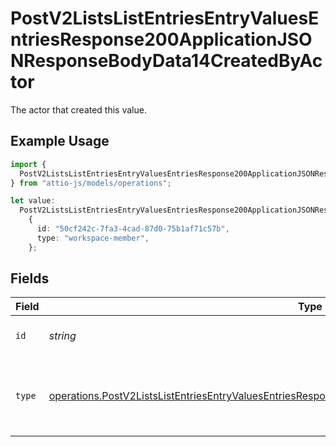 # PostV2ListsListEntriesEntryValuesEntriesResponse200ApplicationJSONResponseBodyData14CreatedByActor

The actor that created this value.

## Example Usage

```typescript
import {
  PostV2ListsListEntriesEntryValuesEntriesResponse200ApplicationJSONResponseBodyData14CreatedByActor,
} from "attio-js/models/operations";

let value:
  PostV2ListsListEntriesEntryValuesEntriesResponse200ApplicationJSONResponseBodyData14CreatedByActor =
    {
      id: "50cf242c-7fa3-4cad-87d0-75b1af71c57b",
      type: "workspace-member",
    };
```

## Fields

| Field                                                                                                                                                                                                                      | Type                                                                                                                                                                                                                       | Required                                                                                                                                                                                                                   | Description                                                                                                                                                                                                                |
| -------------------------------------------------------------------------------------------------------------------------------------------------------------------------------------------------------------------------- | -------------------------------------------------------------------------------------------------------------------------------------------------------------------------------------------------------------------------- | -------------------------------------------------------------------------------------------------------------------------------------------------------------------------------------------------------------------------- | -------------------------------------------------------------------------------------------------------------------------------------------------------------------------------------------------------------------------- |
| `id`                                                                                                                                                                                                                       | *string*                                                                                                                                                                                                                   | :heavy_minus_sign:                                                                                                                                                                                                         | An ID to identify the actor.                                                                                                                                                                                               |
| `type`                                                                                                                                                                                                                     | [operations.PostV2ListsListEntriesEntryValuesEntriesResponse200ApplicationJSONResponseBodyData14Type](../../models/operations/postv2listslistentriesentryvaluesentriesresponse200applicationjsonresponsebodydata14type.md) | :heavy_minus_sign:                                                                                                                                                                                                         | The type of actor. [Read more information on actor types here](/docs/actors).                                                                                                                                              |